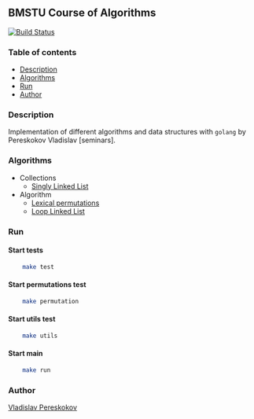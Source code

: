 ## BMSTU Course of Algorithms  
[![Build Status](https://travis-ci.org/vladpereskokov/BMSTU_Algorithm-seminars.svg?branch=develop)](https://travis-ci.org/vladpereskokov/BMSTU_Algorithm-seminars)  

### Table of contents
  * [Description](#description)  
  * [Algorithms](#algorithms)  
  * [Run](#run)  
  * [Author](#author)  

<a name="description"></a>
### Description  
Implementation of different algorithms and data structures with `golang`
by Pereskokov Vladislav [seminars].  

<a name="algorithms"></a>
### Algorithms
  + Collections
    * [Singly Linked List](https://github.com/vladpereskokov/BMSTU_Algorithm-seminars/tree/master/linkedList)
  + Algorithm
    * [Lexical permutations](https://github.com/vladpereskokov/BMSTU_Algorithm-seminars/tree/master/permutations)
    * [Loop Linked List](https://github.com/vladpereskokov/BMSTU_Algorithm-seminars/tree/master/linkedList)

<a name="run"></a>
### Run  
#### Start tests  

```bash
    make test
```

#### Start permutations test

```bash
    make permutation
```

#### Start utils test

```bash
    make utils
```

#### Start main  

```bash
    make run
```

<a name="author" target="_blank"></a>
### Author
<a href="https://vladpereskokov.github.io/vladislav_pereskokov/" target="_blank">Vladislav Pereskokov</a>  
